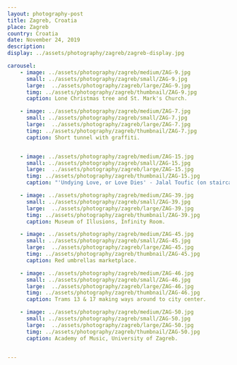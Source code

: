 ```yaml
---
layout: photography-post
title: Zagreb, Croatia
place: Zagreb
country: Croatia
date: November 24, 2019
description:
display: ../assets/photography/zagreb/zagreb-display.jpg

carousel:
    - image: ../assets/photography/zagreb/medium/ZAG-9.jpg
      small: ../assets/photography/zagreb/small/ZAG-9.jpg
      large:  ../assets/photography/zagreb/large/ZAG-9.jpg
      timg: ../assets/photography/zagreb/thumbnail/ZAG-9.jpg
      caption: Lone Christmas tree and St. Mark's Church. 

    - image: ../assets/photography/zagreb/medium/ZAG-7.jpg
      small: ../assets/photography/zagreb/small/ZAG-7.jpg
      large:  ../assets/photography/zagreb/large/ZAG-7.jpg
      timg: ../assets/photography/zagreb/thumbnail/ZAG-7.jpg
      caption: Short tunnel with graffiti.


    - image: ../assets/photography/zagreb/medium/ZAG-15.jpg
      small: ../assets/photography/zagreb/small/ZAG-15.jpg
      large:  ../assets/photography/zagreb/large/ZAG-15.jpg
      timg: ../assets/photography/zagreb/thumbnail/ZAG-15.jpg
      caption: "'Undying Love, or Love Dies' - Jalal Toufic (on staircase wall)"

    - image: ../assets/photography/zagreb/medium/ZAG-39.jpg
      small: ../assets/photography/zagreb/small/ZAG-39.jpg
      large:  ../assets/photography/zagreb/large/ZAG-39.jpg
      timg: ../assets/photography/zagreb/thumbnail/ZAG-39.jpg
      caption: Museum of Illusions, Infinity Room. 

    - image: ../assets/photography/zagreb/medium/ZAG-45.jpg
      small: ../assets/photography/zagreb/small/ZAG-45.jpg
      large:  ../assets/photography/zagreb/large/ZAG-45.jpg
      timg: ../assets/photography/zagreb/thumbnail/ZAG-45.jpg
      caption: Red umbrellas marketplace. 

    - image: ../assets/photography/zagreb/medium/ZAG-46.jpg
      small: ../assets/photography/zagreb/small/ZAG-46.jpg
      large:  ../assets/photography/zagreb/large/ZAG-46.jpg
      timg: ../assets/photography/zagreb/thumbnail/ZAG-46.jpg
      caption: Trams 13 & 17 making ways around to city center.

    - image: ../assets/photography/zagreb/medium/ZAG-50.jpg
      small: ../assets/photography/zagreb/small/ZAG-50.jpg
      large:  ../assets/photography/zagreb/large/ZAG-50.jpg
      timg: ../assets/photography/zagreb/thumbnail/ZAG-50.jpg
      caption: Academy of Music, University of Zagreb. 


---
```

